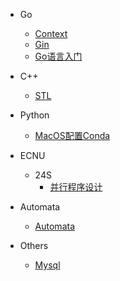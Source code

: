 <!-- _sidebar.md -->

* Go
  * [Context](/docs/go/Context.md) <!--注意这里是相对路径-->
  * [Gin](/docs/go/Gin.md)
  * [Go语言入门](/docs/go/Go语言入门.md)

* C++
  * [STL](/docs/c++/STL.md)

* Python
  * [MacOS配置Conda](/docs/python/MacOS配置Conda.md)

* ECNU
  * 24S
    * [并行程序设计](/docs/ecnu/24S/并行程序设计.md)

* Automata
  * [Automata](/docs/Automata/Automata.md)

* Others
  * [Mysql](/docs/others/Mysql.md)
